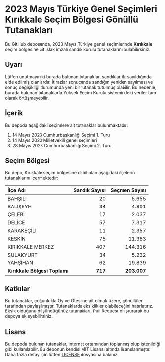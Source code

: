 # 2023 Mayıs Türkiye Genel Seçimleri Kırıkkale Seçim Bölgesi Gönüllü Tutanakları

Bu GitHub deposunda, 2023 Mayıs Türkiye genel seçimlerinde **Kırıkkale** seçim bölgesine ait ıslak imzalı sandık kurulu tutanaklarını bulabilirsiniz.

## Uyarı

Lütfen unutmayın ki burada bulunan tutanaklar, sandıklar ilk sayıldığında elde edilmiş olanlardır. İtirazlar sonucunda sandığın yeniden sayılması ve sonuç değişikliği durumunda yeni bir tutanak tutulmuş olabilir. Bu nedenle, burada bulunan tutanaklarla Yüksek Seçim Kurulu sistemindeki veriler tam olarak örtüşmeyebilir.

## İçerik

Bu depoda aşağıdaki seçimlere ait tutanaklar bulunmaktadır:

1. 14 Mayıs 2023 Cumhurbaşkanlığı Seçimi 1. Turu
2. 14 Mayıs 2023 Milletvekili genel seçimleri
3. 28 Mayıs 2023 Cumhurbaşkanlığı Seçimi 2. Turu

## Seçim Bölgesi

Bu depo, Kırıkkale seçim bölgesine dahil olan aşağıdaki ilçelerin tutanaklarını içermektedir:

| İlçe Adı | Sandık Sayısı | Seçmen Sayısı |
| :------- | ------------: | ------------: |
 | BAHŞILI  |           20  |        5.655  | 
 | BALIŞEYH  |           34  |        4.891  | 
 | ÇELEBİ  |           17  |        2.037  | 
 | DELİCE  |           57  |        7.317  | 
 | KARAKEÇİLİ  |           11  |        2.357  | 
 | KESKİN  |           75  |       11.363  | 
 | KIRIKKALE MERKEZ  |          407  |      144.316  | 
 | SULAKYURT  |           34  |        5.232  | 
 | YAHŞİHAN  |           62  |       19.839  |
| **Kırıkkale Bölgesi Toplamı**  |  **717**  |  **203.007**  |

## Katkılar

Bu tutanaklar, çoğunlukla Oy ve Ötesi'ne ait olmak üzere, gönüllüler tarafından paylaşılmıştır. Tutanaklarda eksiklikler olabileceğini hatırlatırız. Eksik olduğunu düşündüğünüz tutanakları, Pull Request oluşturarak bu depoya ekleyebilirsiniz.

## Lisans

Bu depoda bulunan tutanaklar, internet ortamından toplanmış olup istenildiği gibi kullanılabilir.
Bu deponun kendisi MIT Lisansı altında lisanslanmıştır. Daha fazla detay için lütfen [LICENSE](LICENSE) dosyasına bakınız.
